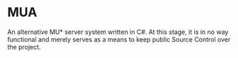 MUA
===

An alternative MU* server system written in C#.
At this stage, it is in no way functional and merely serves as a means to keep public Source Control over the project.